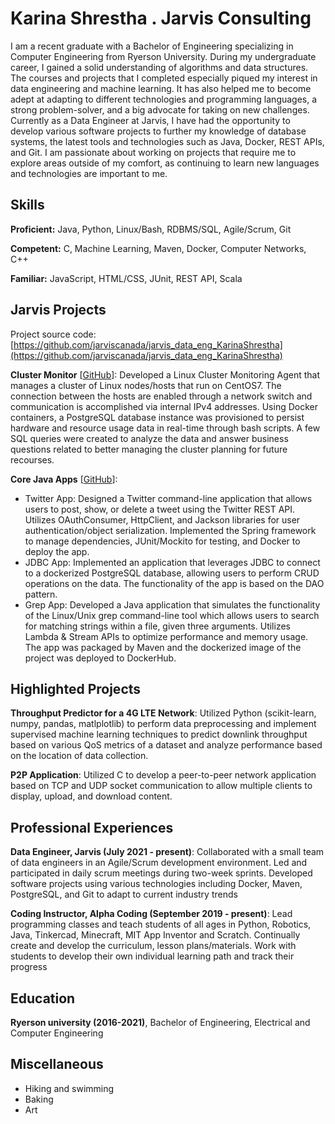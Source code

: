 # Karina Shrestha  . Jarvis Consulting

I am a recent graduate with a Bachelor of Engineering specializing in Computer Engineering from Ryerson University. During my undergraduate career, I gained a solid understanding of algorithms and data structures. The courses and projects that I completed especially piqued my interest in data engineering and machine learning. It has also helped me to become adept at adapting to different technologies and programming languages, a strong problem-solver, and a big advocate for taking on new challenges. Currently as a Data Engineer at Jarvis, I have had the opportunity to develop various software projects to further my knowledge of database systems, the latest tools and technologies such as Java, Docker, REST APIs, and Git. I am passionate about working on projects that require me to explore areas outside of my comfort, as continuing to learn new languages and technologies are important to me.

## Skills

**Proficient:** Java, Python, Linux/Bash, RDBMS/SQL, Agile/Scrum, Git

**Competent:** C, Machine Learning, Maven, Docker, Computer Networks, C++

**Familiar:** JavaScript, HTML/CSS, JUnit, REST API, Scala

## Jarvis Projects

Project source code: [https://github.com/jarviscanada/jarvis_data_eng_KarinaShrestha](https://github.com/jarviscanada/jarvis_data_eng_KarinaShrestha)


**Cluster Monitor** [[GitHub](https://github.com/jarviscanada/jarvis_data_eng_KarinaShrestha/tree/master/linux_sql)]: Developed a Linux Cluster Monitoring Agent that manages a cluster of Linux nodes/hosts that run on CentOS7. The connection between the hosts are enabled through a network switch and communication is accomplished via internal IPv4 addresses. Using Docker containers, a PostgreSQL database instance was provisioned to persist hardware and resource usage data in real-time through bash scripts. A few SQL queries were created to analyze the data and answer business questions related to better managing the cluster planning for future recourses.

**Core Java Apps** [[GitHub](https://github.com/jarviscanada/jarvis_data_eng_KarinaShrestha/tree/master/core_java)]:
      
  - Twitter App: Designed a Twitter command-line application that allows users to post, show, or delete a tweet using the Twitter REST API. Utilizes OAuthConsumer, HttpClient, and Jackson libraries for user authentication/object serialization. Implemented the Spring framework to manage dependencies, JUnit/Mockito for testing, and Docker to deploy the app.
  - JDBC App: Implemented an application that leverages JDBC to connect to a dockerized PostgreSQL database, allowing users to perform CRUD operations on the data. The functionality of the app is based on the DAO pattern.
  - Grep App: Developed a Java application that simulates the functionality of the Linux/Unix grep command-line tool which allows users to search for matching strings within a file, given three arguments. Utilizes Lambda & Stream APIs to optimize performance and memory usage. The app was packaged by Maven and the dockerized image of the project was deployed to DockerHub.


## Highlighted Projects
**Throughput Predictor for a 4G LTE Network**: Utilized Python (scikit-learn, numpy, pandas, matlplotlib) to perform data preprocessing and implement supervised machine learning techniques to predict downlink throughput based on various QoS metrics of a dataset and analyze performance based on the location of data collection.

**P2P Application**: Utilized C to develop a peer-to-peer network application based on TCP and UDP socket communication to allow multiple clients to display, upload, and download content.


## Professional Experiences

**Data Engineer, Jarvis (July 2021 - present)**: Collaborated with a small team of data engineers in an Agile/Scrum development environment. Led and participated in daily scrum meetings during two-week sprints. Developed software projects using various technologies including Docker, Maven, PostgreSQL, and Git to adapt to current industry trends

**Coding Instructor, Alpha Coding (September 2019 - present)**: Lead programming classes and teach students of all ages in Python, Robotics, Java, Tinkercad, Minecraft, MIT App Inventor and Scratch. Continually create and develop the curriculum, lesson plans/materials. Work with students to develop their own individual learning path and track their progress


## Education
**Ryerson university (2016-2021)**, Bachelor of Engineering, Electrical and Computer Engineering


## Miscellaneous
- Hiking and swimming
- Baking
- Art